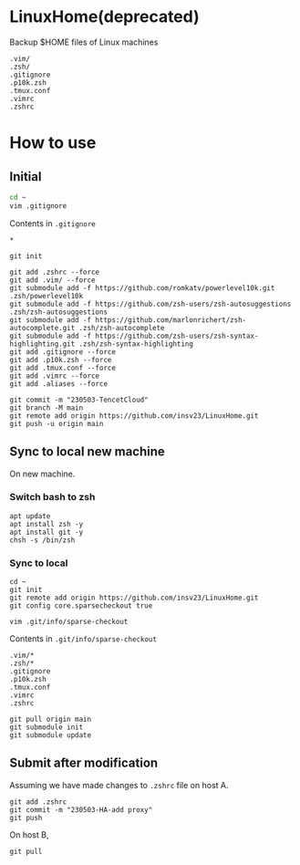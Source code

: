 # LinuxHome(deprecated)

Backup $HOME files of Linux machines

```
.vim/
.zsh/
.gitignore
.p10k.zsh
.tmux.conf
.vimrc
.zshrc
```

# How to use

## Initial

```sh
cd ~
vim .gitignore
```

Contents in `.gitignore`

```
*
```

```
git init

git add .zshrc --force
git add .vim/ --force
git submodule add -f https://github.com/romkatv/powerlevel10k.git .zsh/powerlevel10k
git submodule add -f https://github.com/zsh-users/zsh-autosuggestions .zsh/zsh-autosuggestions
git submodule add -f https://github.com/marlonrichert/zsh-autocomplete.git .zsh/zsh-autocomplete
git submodule add -f https://github.com/zsh-users/zsh-syntax-highlighting.git .zsh/zsh-syntax-highlighting
git add .gitignore --force
git add .p10k.zsh --force
git add .tmux.conf --force
git add .vimrc --force
git add .aliases --force

git commit -m "230503-TencetCloud"
git branch -M main
git remote add origin https://github.com/insv23/LinuxHome.git
git push -u origin main
```

## Sync to local new machine

On new machine.

### Switch bash to zsh

```
apt update
apt install zsh -y
apt install git -y
chsh -s /bin/zsh
```

### Sync to local

```
cd ~
git init
git remote add origin https://github.com/insv23/LinuxHome.git
git config core.sparsecheckout true
```

```
vim .git/info/sparse-checkout
```

Contents in `.git/info/sparse-checkout`

```
.vim/*
.zsh/*
.gitignore
.p10k.zsh
.tmux.conf
.vimrc
.zshrc
```

```
git pull origin main
git submodule init
git submodule update
```

## Submit after modification

Assuming we have made changes to `.zshrc` file on host A.

```
git add .zshrc
git commit -m "230503-HA-add proxy"
git push
```

On host B,

```
git pull
```
